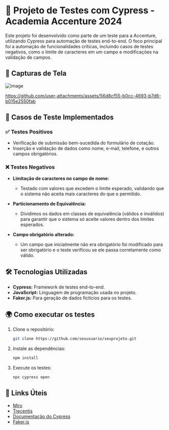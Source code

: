 # 🚀 Projeto de Testes com Cypress - Academia Accenture 2024

Este projeto foi desenvolvido como parte de um teste para a Accenture, utilizando Cypress para automação de testes end-to-end. O foco principal foi a automação de funcionalidades críticas, incluindo casos de testes negativos, como o limite de caracteres em um campo e modificações na validação de campos.
## 📸 Capturas de Tela

![image](https://github.com/user-attachments/assets/87df234f-66f0-416a-b2e5-1f269a34f96f)

https://github.com/user-attachments/assets/56d8cf55-b0cc-4693-b7d6-b015e2550fab

## 🧪 Casos de Teste Implementados

### ✅ Testes Positivos
- Verificação de submissão bem-sucedida do formulário de cotação.
- Inserção e validação de dados como nome, e-mail, telefone, e outros campos obrigatórios.

### ❌ Testes Negativos
- **Limitação de caracteres no campo de nome:**
  - Testado com valores que excedem o limite esperado, validando que o sistema não aceita mais caracteres do que o permitido.
  
- **Particionamento de Equivalência:**
  - Dividimos os dados em classes de equivalência (válidos e inválidos) para garantir que o sistema só aceite valores dentro dos limites esperados.
  
- **Campo obrigatório alterado:**
  - Um campo que inicialmente não era obrigatório foi modificado para ser obrigatório e o teste verificou se ele passa corretamente como válido.

## 🛠️ Tecnologias Utilizadas

- **Cypress:** Framework de testes end-to-end.
- **JavaScript:** Linguagem de programação usada no projeto.
- **Faker.js:** Para geração de dados fictícios para os testes.

## 🌍 Como executar os testes

1. Clone o repositório:

   ```bash
   git clone https://github.com/seuusuario/seuprojeto.git
   ``````
2. Instale as dependências:
    ```bash
   npm install
   ``````
3. Execute os testes:
     ```bash
   npx cypress open
   ``````


## 🔗 Links Úteis
- [Miro](https://miro.com/welcomeonboard/RmlzUGQ0bmh5UGwyZTlIS21sazRORXo5dFVvSFh5Z21FempFSlhXODNhZlJvQ3B1WVYza1hiUzU4RnF4dHFWanwzNDU4NzY0NTUxMzU3NDYwNTUzfDI=?share_link_id=327239584084)
- [Trecentis](https://sampleapp.tricentis.com/101/app.php)
- [Documentação do Cypress](https://docs.cypress.io)
- [Faker.js](https://www.npmjs.com/package/faker)

   
